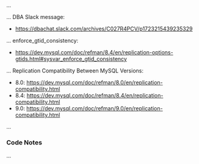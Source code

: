 
<!-- 6789 123456789 123456789 123456789 123456789 123456789 123456789 123456789 -->

...

... DBA Slack message:
- https://dbachat.slack.com/archives/C027R4PCV/p1723215439235329

... enforce_gtid_consistency:
- https://dev.mysql.com/doc/refman/8.4/en/replication-options-gtids.html#sysvar_enforce_gtid_consistency

... Replication Compatibility Between MySQL Versions:
- 8.0: https://dev.mysql.com/doc/refman/8.0/en/replication-compatibility.html
- 8.4: https://dev.mysql.com/doc/refman/8.4/en/replication-compatibility.html
- 9.0: https://dev.mysql.com/doc/refman/9.0/en/replication-compatibility.html

...


<!-- 6789 123456789 123456789 123456789 123456789 123456789 123456789 123456789 -->

### Code Notes

...


<!-- EOF -->

